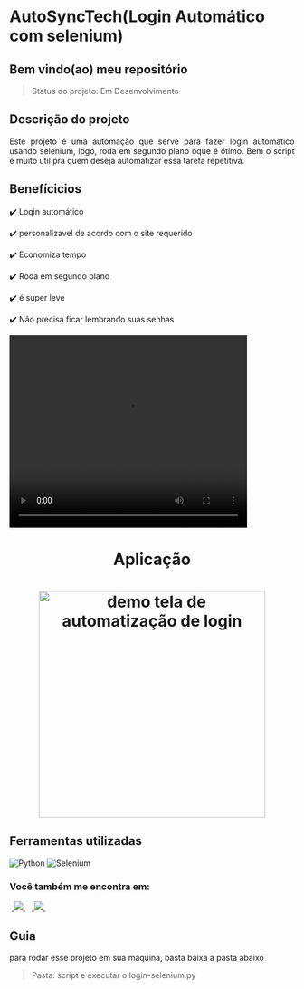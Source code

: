 <h1>AutoSyncTech(Login Automático com selenium)</h1>

<h2>Bem vindo(ao) meu repositório</h2>

>Status do projeto: Em Desenvolvimento

## Descrição do projeto
 <p align="justify">
Este projeto é uma automação que serve para fazer login automatico usando selenium, logo, roda em segundo plano oque é ótimo. Bem o script é muito util pra quem deseja automatizar essa tarefa repetitiva.
<div>
    
## Benefícicios

:heavy_check_mark: Login automático 

:heavy_check_mark: personalizavel de acordo com o site requerido

:heavy_check_mark: Economiza tempo

:heavy_check_mark: Roda em segundo plano

:heavy_check_mark: é super leve

:heavy_check_mark: Não precisa ficar lembrando suas senhas
        
<video width="420" height="340" controls="controls">
    <source src="./filme.mp4" type="video/mp4">
</video>
 
<div align='center'>
    <h1>Aplicação<h1>
    <img src='./demo.png' title='demo tela de automatização de login' width='400px' />
</div>
            
## Ferramentas utilizadas

![Python](https://img.shields.io/badge/Python-14354C?style=for-the-badge&logo=python&logoColor=white)
![Selenium](https://img.shields.io/badge/Selenium-%22002E20.svg?style=for-the-badge&logo=selenium&logoColor=white)
    
### Você também me encontra em:
&nbsp;<a href="https://www.linkedin.com/in/habacuque-gosch-de-oliveira-993b45264/">
  <img src="https://img.shields.io/badge/linkedin-%230077B5.svg?style=for-the-badge&logo=linkedin&logoColor=white">
</a>&nbsp;
&nbsp;<a href="https://www.instagram.com/gosch_tlgd">
  <img src="https://img.shields.io/badge/Instagram-%23E4405F.svg?style=for-the-badge&logo=Instagram&logoColor=white">
</a>&nbsp;
 
<h2>Guia</h2>

para rodar esse projeto em sua máquina, basta baixa a pasta abaixo

>Pasta: script e executar o login-selenium.py
